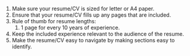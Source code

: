 1. Make sure your resume/CV is sized for letter or A4 paper.
2. Ensure that your resume/CV fills up any pages that are included.
3. Rule of thumb for resume lengths:
    1. 1 page for every 10 years of experience.
4. Keep the included experience relevant to the audience of the resume.
5. Make the resume/CV easy to navigate by making sections easy to identify.
